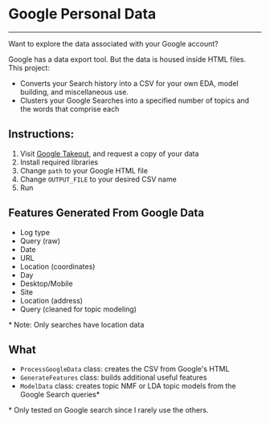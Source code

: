 # Google Personal Data
***
Want to explore the data associated with your Google account?

Google has a data export tool. But the data is housed inside HTML files. This project:
- Converts your Search history into a CSV for your own EDA, model building, and miscellaneous use.
- Clusters your Google Searches into a specified number of topics and the words that comprise each

## Instructions:
1. Visit [Google Takeout](https://takeout.google.com/), and request a copy of your data
2. Install required libraries
3. Change `path` to your Google HTML file
4. Change `OUTPUT_FILE` to your desired CSV name
5. Run

## Features Generated From Google Data
- Log type 
- Query (raw)
- Date
- URL
- Location (coordinates)
- Day
- Desktop/Mobile
- Site
- Location (address)
- Query (cleaned for topic modeling)

\* Note: Only searches have location data

## What
- `ProcessGoogleData` class: creates the CSV from Google's HTML
- `GenerateFeatures` class: builds additional useful features
- `ModelData` class: creates topic NMF or LDA topic models from the Google Search queries*

\* Only tested on Google search since I rarely use the others.
